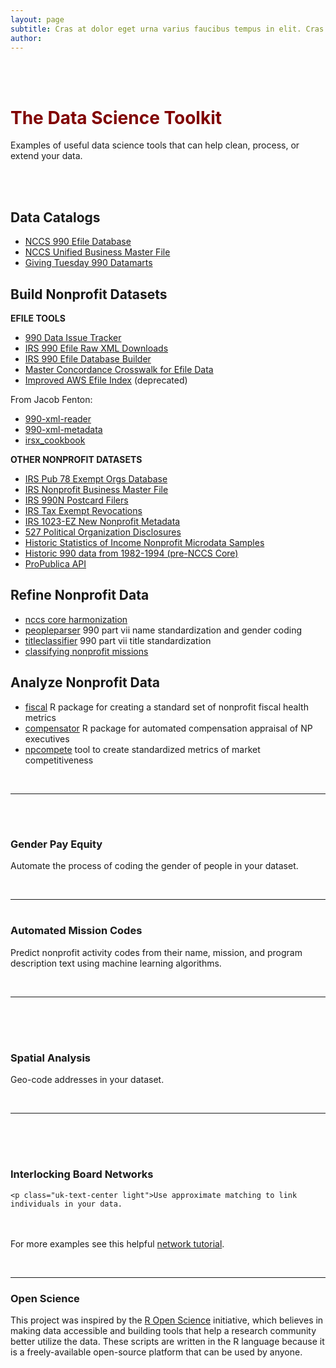 ```yaml
---
layout: page
subtitle: Cras at dolor eget urna varius faucibus tempus in elit. Cras a dui imperdiet, tempus metus quis, pharetra turpis.
author:
---
```


<style>
jj span {
  float : right; 
}
jj uk-icon {
  float : right; 
}
</style>

<br>
<br>


<h1 class="uk-text-center" style="color:maroon;">The Data Science Toolkit
<a href="https://github.com/Nonprofit-Open-Data-Collective"><span uk-icon="icon: github; ratio: 1"></span></a></h1>
<p class="uk-text-center">Examples of useful data science tools that can help clean, process, or extend your data.</p> 


<br>
<br>

## Data Catalogs

* [NCCS 990 Efile Database](https://nccs.urban.org/nccs/datasets/efile/) 
* [NCCS Unified Business Master File](https://nccs.urban.org/nccs/datasets/bmf/) 
* [Giving Tuesday 990 Datamarts](https://990data.givingtuesday.org/datamarts/?sort=title%3Aasc) 

## Build Nonprofit Datasets

**EFILE TOOLS**

* [990 Data Issue Tracker](https://github.com/Nonprofit-Open-Data-Collective/irs-990-data-issue-tracker)
* [IRS 990 Efile Raw XML Downloads](https://github.com/Nonprofit-Open-Data-Collective/efile-download)
* [IRS 990 Efile Database Builder](https://github.com/Nonprofit-Open-Data-Collective/irs990efile)
* [Master Concordance Crosswalk for Efile Data](https://github.com/Nonprofit-Open-Data-Collective/irs-efile-master-concordance-file)
* [Improved AWS Efile Index](https://github.com/Nonprofit-Open-Data-Collective/aws_990_full_file_index) (deprecated) 

From Jacob Fenton: 

* [990-xml-reader](https://github.com/Nonprofit-Open-Data-Collective/990-xml-reader/tree/master)
* [990-xml-metadata](https://github.com/Nonprofit-Open-Data-Collective/990-xml-metadata)
* [irsx_cookbook](https://github.com/Nonprofit-Open-Data-Collective/irsx_cookbook)

**OTHER NONPROFIT DATASETS**

* [IRS Pub 78 Exempt Orgs Database](https://github.com/Nonprofit-Open-Data-Collective/irs-current-exempt-orgs-database)
* [IRS Nonprofit Business Master File](https://github.com/Nonprofit-Open-Data-Collective/irs-exempt-org-business-master-file)
* [IRS 990N Postcard Filers](https://github.com/Nonprofit-Open-Data-Collective/irs-990n-postcard-filers)
* [IRS Tax Exempt Revocations](https://github.com/Nonprofit-Open-Data-Collective/irs-revoked-exempt-orgs)
* [IRS 1023-EZ New Nonprofit Metadata](https://github.com/Nonprofit-Open-Data-Collective/open-1023-ez-dataset)
* [527 Political Organization Disclosures](https://github.com/Nonprofit-Open-Data-Collective/irs-527-political-action-committee-disclosures)
* [Historic Statistics of Income Nonprofit Microdata Samples](https://github.com/Nonprofit-Open-Data-Collective/irs-990-soi-study-microdata-sample)
* [Historic 990 data from 1982-1994 (pre-NCCS Core)](https://github.com/Nonprofit-Open-Data-Collective/historic-1982-to-1994-990-filers)
* [ProPublica API](https://github.com/Nonprofit-Open-Data-Collective/propublica-api)

## Refine Nonprofit Data

* [nccs core harmonization](https://github.com/Nonprofit-Open-Data-Collective/nccs-core-harmonization)
* [peopleparser](https://github.com/Nonprofit-Open-Data-Collective/peopleparser) 990 part vii name standardization and gender coding
* [titleclassifier](https://github.com/Nonprofit-Open-Data-Collective/titleclassifier) 990 part vii title standardization
* [classifying nonprofit missions](https://github.com/fjsantam/bespoke-npo-taxonomies)
  
## Analyze Nonprofit Data

* [fiscal](https://github.com/Nonprofit-Open-Data-Collective/fiscal) R package for creating a standard set of nonprofit fiscal health metrics
* [compensator](https://github.com/Nonprofit-Open-Data-Collective/compensator) R package for automated compensation appraisal of NP executives
* [npcompete](https://github.com/Nonprofit-Open-Data-Collective/npcompete) tool to create standardized metrics of market competitiveness


<br>
<hr>
<br>

 <div class="uk-section uk-text-center">
   <a href="https://lecy.github.io/arnova-2017-workshop/workshop/coding_gender.html#">
   <h1 class="uk-center" style="color:maroon;"><i data-uk-icon="icon: user; ratio: 5" class=""></i></h1></a>
   <h3 class="uk-center">Gender Pay Equity</h3>

   <p class="uk-text-center light">Automate the process of coding the gender of people in your dataset.</p>
</div>

<br> 

------------------------------------------------------------------   
 

 <div class="uk-section uk-text-center">
   <a href="https://nonprofit-open-data-collective.github.io/machine_learning_mission_codes/">
   <h1 class="uk-center" style="color:maroon;"><i data-uk-icon="icon: database; ratio: 5" class=""></i></h1></a>
   <h3 class="uk-center">Automated Mission Codes</h3>

   <p class="uk-text-center light">Predict nonprofit activity codes from their name, mission, and program description text using machine learning algorithms.</p>
</div>

<br> 

------------------------------------------------------------------   
 





<br>
<br>



 <div class="uk-section uk-text-center">
  
   <a href="https://lecy.github.io/arnova-2017-workshop/workshop/spatial_example.html#">
   <h1 class="uk-center" style="color:maroon;"><i data-uk-icon="icon: location; ratio: 5" class=""></i></h1></a>
   <h3 class="center">Spatial Analysis</h3>
   <p class="uk-text-center light">Geo-code addresses in your dataset.</p>

</div>

<br> 

-----------------------------------------   




<br>
<br>




 <div class="uk-section uk-text-center">

   <a href="https://lecy.github.io/arnova-2017-workshop/workshop/board_networks.html#">
   <h1 class="uk-center" style="color:maroon;"><i data-uk-icon="icon: link; ratio: 5" class=""></i></h1></a>
   <h3 class="center">Interlocking Board Networks</h3>

    <p class="uk-text-center light">Use approximate matching to link individuals in your data.
   
   <br><br>For more examples see this helpful <a href="http://kateto.net/networks-r-igraph">network tutorial</a>. </p>

</div>



<br>

------------------------------------------------------------------ 






### Open Science

This project was inspired by the [R Open Science](https://ropensci.org/) initiative, which believes in making data accessible and building tools that help a research community better utilize the data. These scripts are written in the R language because it is a freely-available open-source platform that can be used by anyone. 

